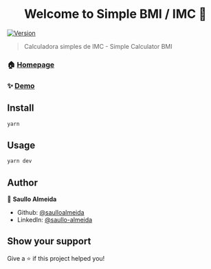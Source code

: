 <h1 align="center">Welcome to Simple BMI / IMC 👋</h1>
<p>
  <a href="https://www.npmjs.com/package/Simple BMI / IMC" target="_blank">
    <img alt="Version" src="https://img.shields.io/npm/v/Simple BMI / IMC.svg">
  </a>
</p>

> Calculadora simples de IMC - Simple Calculator BMI

### 🏠 [Homepage](https://simple-imc.vercel.app/)

### ✨ [Demo](https://simple-imc.vercel.app/)

## Install

```sh
yarn
```

## Usage

```sh
yarn dev
```

## Author

👤 **Saullo Almeida**

* Github: [@saulloalmeida](https://github.com/saulloalmeida)
* LinkedIn: [@saullo-almeida](https://linkedin.com/in/saullo-almeida)

## Show your support

Give a ⭐️ if this project helped you!
